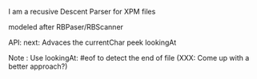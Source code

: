 I am a recusive Descent Parser for XPM  files

modeled after RBPaser/RBScanner

API:
	next: Advaces the currentChar
	peek
	lookingAt <Character>
	
Note : Use lookingAt: #eof to detect the end of file (XXX: Come up with a better approach?)

  